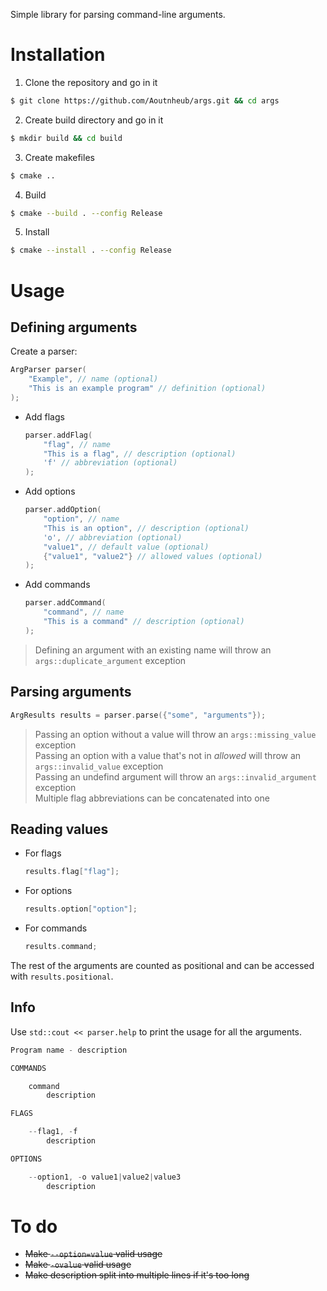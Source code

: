 Simple library for parsing command-line arguments.

# Installation

1. Clone the repository and go in it

```bash
$ git clone https://github.com/Aoutnheub/args.git && cd args
```

2. Create build directory and go in it

```bash
$ mkdir build && cd build
```

3. Create makefiles

```bash
$ cmake ..
```

4. Build

```bash
$ cmake --build . --config Release
```

5. Install

```bash
$ cmake --install . --config Release
```

# Usage

## Defining arguments

Create a parser:

```c++
ArgParser parser(
    "Example", // name (optional)
    "This is an example program" // definition (optional)
);
```

- Add flags

    ```c++
    parser.addFlag(
        "flag", // name
        "This is a flag", // description (optional)
        'f' // abbreviation (optional)
    );
    ```

- Add options

    ```c++
    parser.addOption(
        "option", // name
        "This is an option", // description (optional)
        'o', // abbreviation (optional)
        "value1", // default value (optional)
        {"value1", "value2"} // allowed values (optional)
    );
    ```

- Add commands

    ```c++
    parser.addCommand(
        "command", // name
        "This is a command" // description (optional)
    );
    ```

> Defining an argument with an existing name will throw an `args::duplicate_argument` exception

## Parsing arguments

```c++
ArgResults results = parser.parse({"some", "arguments"});
```

> Passing an option without a value will throw an `args::missing_value` exception  
> Passing an option with a value that's not in _allowed_ will throw an `args::invalid_value` exception  
> Passing an undefind argument will throw an `args::invalid_argument` exception  
> Multiple flag abbreviations can be concatenated into one

## Reading values

- For flags

    ```c++
    results.flag["flag"];
    ```

- For options

    ```c++
    results.option["option"];
    ```

- For commands

    ```c++
    results.command;
    ```

The rest of the arguments are counted as positional and can be accessed with `results.positional`.

## Info

Use `std::cout << parser.help` to print the usage for all the arguments.

```c++
Program name - description

COMMANDS

    command
        description

FLAGS

    --flag1, -f
        description

OPTIONS

    --option1, -o value1|value2|value3
        description
```

# To do

- ~~Make `--option=value` valid usage~~
- ~~Make `-ovalue` valid usage~~
- ~~Make description split into multiple lines if it's too long~~
